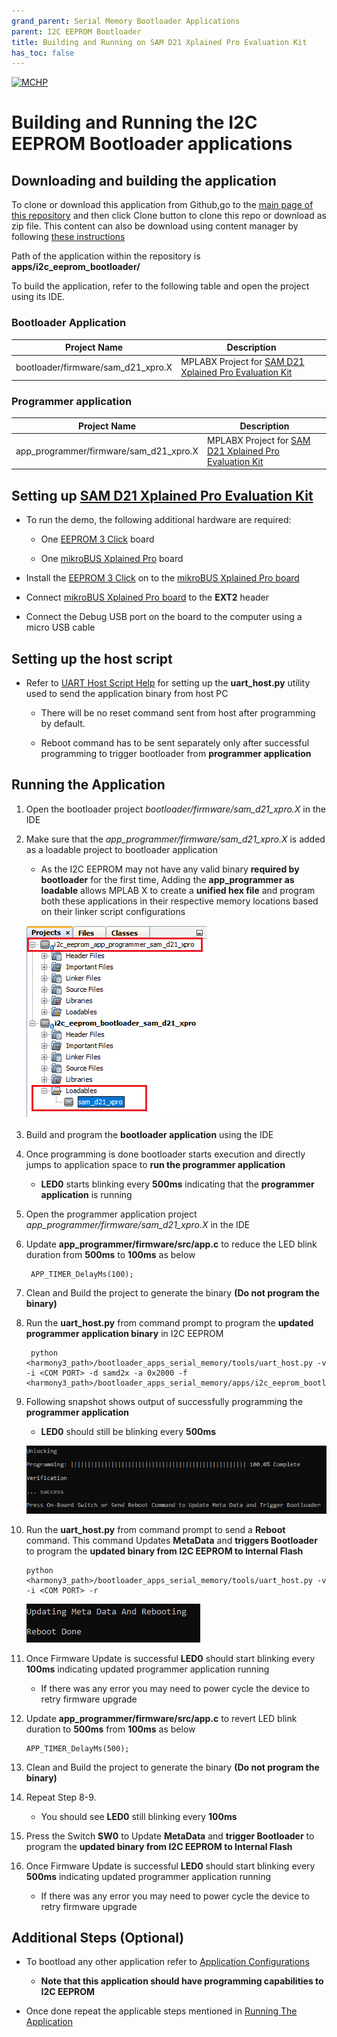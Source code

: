 ```yaml
---
grand_parent: Serial Memory Bootloader Applications
parent: I2C EEPROM Bootloader
title: Building and Running on SAM D21 Xplained Pro Evaluation Kit
has_toc: false
---
```


[![MCHP](https://www.microchip.com/ResourcePackages/Microchip/assets/dist/images/logo.png)](https://www.microchip.com)

# Building and Running the I2C EEPROM Bootloader applications

## Downloading and building the application

To clone or download this application from Github,go to the [main page of this repository](https://github.com/Microchip-MPLAB-Harmony/bootloader_apps_serial_memory) and then click Clone button to clone this repo or download as zip file. This content can also be download using content manager by following [these instructions](https://github.com/Microchip-MPLAB-Harmony/contentmanager/wiki)

Path of the application within the repository is **apps/i2c_eeprom_bootloader/**

To build the application, refer to the following table and open the project using its IDE.

### Bootloader Application

| Project Name      | Description                                    |
| ----------------- | ---------------------------------------------- |
| bootloader/firmware/sam_d21_xpro.X    | MPLABX Project for [SAM D21 Xplained Pro Evaluation Kit](https://www.microchip.com/developmenttools/ProductDetails/atsamd21-xpro)|


### Programmer application

| Project Name      | Description                                    |
| ----------------- | ---------------------------------------------- |
| app_programmer/firmware/sam_d21_xpro.X    | MPLABX Project for [SAM D21 Xplained Pro Evaluation Kit](https://www.microchip.com/developmenttools/ProductDetails/atsamd21-xpro)|

## Setting up [SAM D21 Xplained Pro Evaluation Kit](https://www.microchip.com/developmenttools/ProductDetails/atsamd21-xpro)

- To run the demo, the following additional hardware are required:
    - One [EEPROM 3 Click](https://www.mikroe.com/eeprom-3-click) board

    - One [mikroBUS Xplained Pro](https://www.microchip.com/developmenttools/ProductDetails/ATMBUSADAPTER-XPRO) board

- Install the [EEPROM 3 Click](https://www.mikroe.com/eeprom-3-click) on to the [mikroBUS Xplained Pro board](https://www.microchip.com/developmenttools/ProductDetails/ATMBUSADAPTER-XPRO)

- Connect [mikroBUS Xplained Pro board](https://www.microchip.com/developmenttools/ProductDetails/ATMBUSADAPTER-XPRO) to the **EXT2** header

- Connect the Debug USB port on the board to the computer using a micro USB cable

## Setting up the host script

- Refer to [UART Host Script Help](../../../tools/docs/readme_uart_host.md) for setting up the **uart_host.py** utility used to send the application binary from host PC
    - There will be no reset command sent from host after programming by default.
    
    - Reboot command has to be sent separately only after successful programming to trigger bootloader from **programmer application**

## Running the Application

1. Open the bootloader project *bootloader/firmware/sam_d21_xpro.X* in the IDE

2. Make sure that the *app_programmer/firmware/sam_d21_xpro.X* is added as a loadable project to bootloader application
    - As the I2C EEPROM may not have any valid binary **required by bootloader** for the first time, Adding the **app_programmer as loadable** allows MPLAB X to create a **unified hex file** and program both these applications in their respective memory locations based on their linker script configurations

    ![mplab_loadable_sam_d21_xpro](./images/mplab_loadable_sam_d21_xpro.png)

3. Build and program the **bootloader application** using the IDE

4. Once programming is done bootloader starts execution and directly jumps to application space to **run the programmer application**
    - **LED0** starts blinking every **500ms** indicating that the **programmer application** is running

5. Open the programmer application project *app_programmer/firmware/sam_d21_xpro.X* in the IDE

6. Update **app_programmer/firmware/src/app.c** to reduce the LED blink duration from **500ms** to **100ms** as below

        APP_TIMER_DelayMs(100);

7. Clean and Build the project to generate the binary **(Do not program the binary)**

8. Run the **uart_host.py** from command prompt to program the **updated programmer application binary** in I2C EEPROM

        python <harmony3_path>/bootloader_apps_serial_memory/tools/uart_host.py -v -i <COM PORT> -d samd2x -a 0x2000 -f <harmony3_path>/bootloader_apps_serial_memory/apps/i2c_eeprom_bootloader/app_programmer/firmware/sam_d21_xpro.X/dist/sam_d21_xpro/production/sam_d21_xpro.X.production.bin

9. Following snapshot shows output of successfully programming the **programmer application**
    - **LED0** should still be blinking every **500ms**

    ![uart_host_output_program](../../../tools/docs/images/uart_host_output_program.png)

10. Run the **uart_host.py** from command prompt to send a **Reboot** command. This command Updates **MetaData** and **triggers Bootloader** to program the **updated binary from I2C EEPROM to Internal Flash**

        python <harmony3_path>/bootloader_apps_serial_memory/tools/uart_host.py -v -i <COM PORT> -r

    ![uart_host_output_reboot](../../../tools/docs/images/uart_host_output_reboot.png)

11. Once Firmware Update is successful **LED0** should start blinking every **100ms** indicating updated programmer application running
    - If there was any error you may need to power cycle the device to retry firmware upgrade

12. Update **app_programmer/firmware/src/app.c** to revert LED blink duration to **500ms** from **100ms** as below

        APP_TIMER_DelayMs(500);

13. Clean and Build the project to generate the binary **(Do not program the binary)**

14. Repeat Step 8-9.
    - You should see **LED0** still blinking every **100ms**

15. Press the Switch **SW0** to Update **MetaData** and **trigger Bootloader** to program the **updated binary from I2C EEPROM to Internal Flash**

16. Once Firmware Update is successful **LED0** should start blinking every **500ms** indicating updated programmer application running
    - If there was any error you may need to power cycle the device to retry firmware upgrade

## Additional Steps (Optional)
- To bootload any other application refer to [Application Configurations](../../docs/readme_configure_application_sam.md)
    - **Note that this application should have programming capabilities to I2C EEPROM**

- Once done repeat the applicable steps mentioned in [Running The Application](#running-the-application)
